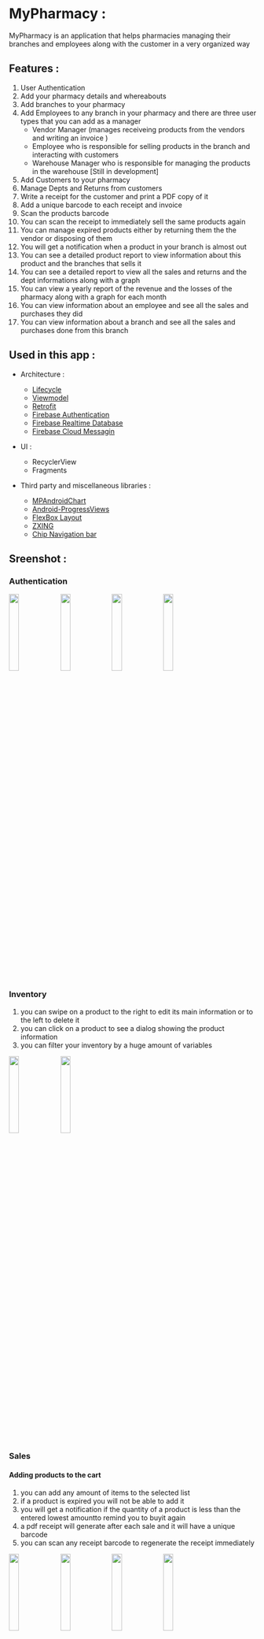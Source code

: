 # MyPharmacy :
MyPharmacy is an application that helps pharmacies managing their branches and employees along with the customer in a very organized way 

## Features :
1. User Authentication
2. Add your pharmacy details and whereabouts
3. Add branches to your pharmacy
4. Add Employees to any branch in your pharmacy and there are three user types that you can add as a manager 
    - Vendor Manager (manages receiveing products from the vendors and writing an invoice )
    - Employee who is responsible for selling products in the branch and interacting with customers
    - Warehouse Manager who is responsible for managing the products in the warehouse [Still in development]
5. Add Customers to your pharmacy
6. Manage Depts and Returns from customers
7. Write a receipt for the customer and print a PDF copy of it 
8. Add a unique barcode to each receipt and invoice 
9. Scan the products barcode 
10. You can scan the receipt to immediately sell the same products again
11. You can manage expired products either by returning them the the vendor or disposing of them
12. You will get a notification when a product in your branch is almost out 
13. You can see a detailed product report to view information about this product and the branches that sells it
14. You can see a detailed report to view all the sales and returns and the dept informations along with a graph
15. You can view a yearly report of the revenue and the losses of the pharmacy along with a graph for each month
16. You can view information about an employee and see all the sales and purchases they did
17. You can view information about a branch and see all the sales and purchases done from this branch

## Used in this app :
- Architecture :
	- [Lifecycle](https://developer.android.com/jetpack/androidx/releases/lifecycle)
	- [Viewmodel](https://developer.android.com/topic/libraries/architecture/viewmodel)
	- [Retrofit](https://square.github.io/retrofit/)
	- [Firebase Authentication](https://firebase.google.com/docs/auth)
	- [Firebase Realtime Database](https://firebase.google.com/docs/database)
	- [Firebase Cloud Messagin](https://firebase.google.com/docs/cloud-messaging)

- UI :
	- RecyclerView
	- Fragments

- Third party and miscellaneous libraries :
	- [MPAndroidChart](https://github.com/PhilJay/MPAndroidChart)
	- [Android-ProgressViews](https://github.com/zekapp/Android-ProgressViews)
	- [FlexBox Layout](https://github.com/google/flexbox-layout)
	- [ZXING](https://github.com/journeyapps/zxing-android-embedded)
	- [Chip Navigation bar](https://github.com/ismaeldivita/chip-navigation-bar)

## Sreenshot :
### Authentication
<p float="left">                                                                                        
<img src="https://user-images.githubusercontent.com/80918411/131255140-cd80241d-6009-452f-8493-8b8d2f54f64e.gif" width="20%">
<img src="https://user-images.githubusercontent.com/80918411/131254998-2aa23d01-a964-4e73-bda2-df2f5660485c.jpg" width="20%">
<img src="https://user-images.githubusercontent.com/80918411/131255022-069b3f2c-432b-46c4-b0a8-5f9ef99e0c1a.jpg" width="20%">
<img src="https://user-images.githubusercontent.com/80918411/131255029-03c07ce5-155a-494f-ad3a-6212fed97779.jpg" width="20%">
</p>
	
### Inventory 
1. you can swipe on a product to the right to edit its main information or to the left to delete it
2. you can click on a product to see a dialog showing the product information
3. you can filter your inventory by a huge amount of variables
<p float="left">                                                                                        
<img src="https://user-images.githubusercontent.com/80918411/131258820-7802a52f-87a9-49ac-a99b-c4fd3f8950f2.gif" width="20%">
<img src="https://user-images.githubusercontent.com/80918411/131258736-e41f4ecb-a9fd-41f7-90eb-c7f2a728efb1.jpg" width="20%">
</p>

### Sales
#### Adding products to the cart
1. you can add any amount of items to the selected list 
2. if a product is expired you will not be able to add it
3. you will get a notification if the quantity of a product is less than the entered lowest amountto remind you to buyit again
4. a pdf receipt will generate after each sale and it will have a unique barcode 
5. you can scan any receipt barcode to regenerate the receipt immediately
<p float="left">                                                                                        
<img src="https://user-images.githubusercontent.com/80918411/131258926-fad9af3d-6b06-4adf-8b5c-2fbd3935c633.jpg" width="20%">
<img src="https://user-images.githubusercontent.com/80918411/131258925-5c891e8f-6771-49cf-8257-ebf685fc4495.jpg" width="20%">
<img src="https://user-images.githubusercontent.com/80918411/131289339-b9d8c366-5919-46c8-95d1-2d8218dbe5a2.png" width="20%">
<img src="https://user-images.githubusercontent.com/80918411/131289324-abee7a34-f358-4a30-aba6-2ddaf5fd8742.jpg" width="20%">
</p>

#### Setting the customer or adding a new one
1. when selling the products you can either assign the receipt to an existing customer or create a new one 
2. the customer can pay the entire amount or pay some of it and continue paying later
<p float="left">                                                                                        
<img src="https://user-images.githubusercontent.com/80918411/131258949-b76f6603-5e0f-44f2-89c9-982f190a9bb7.jpg" width="20%">
<img src="https://user-images.githubusercontent.com/80918411/131258950-786c80b0-78ba-4436-b6b0-ead337a9d238.jpg" width="20%">
<img src="https://user-images.githubusercontent.com/80918411/131258947-f0344922-6e04-400c-bc86-fdaeeda689bc.jpg" width="20%">
</p>

### Customers Informations:
<p float="left">                                                                                        
<img src="https://user-images.githubusercontent.com/80918411/131259731-5fb90c1f-4624-40b7-909a-40b112ee2245.jpg" width="20%">
<img src="https://user-images.githubusercontent.com/80918411/131259737-ffef649d-f7dc-4987-8a0e-62e15f864f59.jpg" width="20%">
<img src="https://user-images.githubusercontent.com/80918411/131259729-1bf702dc-6f9f-441b-b923-b2ff2e200113.jpg" width="20%">
<img src="https://user-images.githubusercontent.com/80918411/131259743-f69f9ad7-d634-4f93-bf7f-9fa4f00dd396.jpg" width="20%">
</p>

### Employee Information
1. You can add a new employee and assign him/her to a branch and give him/her the premission you want
2. You can swipe right to edit the employee information of swipe left to deactivate the employee
3. You can filter the pharmacy employees
4. Click on an employee to see his/her information and the receipts they did
<p float="left">                                                                                        
<img src="https://user-images.githubusercontent.com/80918411/131299465-88b09d51-4be2-48da-9018-1ad4e12167cd.jpg" width="20%">
<img src="https://user-images.githubusercontent.com/80918411/131296082-f8c93065-8200-4e25-a681-57d3353937c7.jpg" width="20%">
<img src="https://user-images.githubusercontent.com/80918411/131296086-59cb07aa-8fe2-4ef0-a9b5-1d7ba83f96b1.jpg" width="20%">
<img src="https://user-images.githubusercontent.com/80918411/131296092-b6304bcd-39e2-40a7-9c87-46da0685d28e.jpg" width="20%">
<img src="https://user-images.githubusercontent.com/80918411/131296095-cb92547f-f7f0-4329-9578-f807de35929a.jpg" width="20%">
</p>
